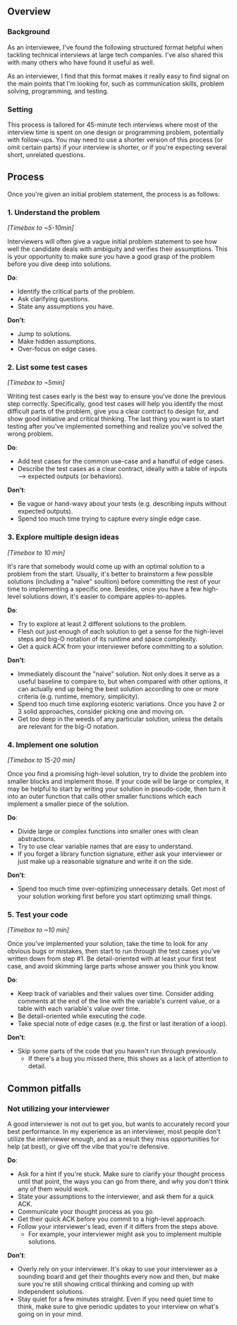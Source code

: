## Overview
### Background
As an interviewee, I've found the following structured format helpful when tackling technical interviews at large tech companies. I've also shared this with many others who have found it useful as well.

As an interviewer, I find that this format makes it really easy to find signal on the main points that I'm looking for, such as communication skills, problem solving, programming, and testing.

### Setting
This process is tailored for 45-minute tech interviews where most of the interview time is spent on one design or programming problem, potentially with follow-ups. You may need to use a shorter version of this process (or omit certain parts) if your interview is shorter, or if you're expecting several short, unrelated questions.

## Process
Once you're given an initial problem statement, the process is as follows:

### 1. Understand the problem
*[Timebox to ~5-10min]*

Interviewers will often give a vague initial problem statement to see how well the candidate deals with ambiguity and verifies their assumptions. This is your opportunity to make sure you have a good grasp of the problem before you dive deep into solutions.

**Do**:
- Identify the critical parts of the problem.
- Ask clarifying questions.
- State any assumptions you have.

**Don't**:
- Jump to solutions.
- Make hidden assumptions.
- Over-focus on edge cases.

### 2. List some test cases
*[Timebox to ~5min]*

Writing test cases early is the best way to ensure you've done the previous step correctly. Specifically, good test cases will help you identify the most difficult parts of the problem, give you a clear contract to design for, and show good initiative and critical thinking. The last thing you want is to start testing after you've implemented something and realize you've solved the wrong problem.

**Do**:
- Add test cases for the common use-case and a handful of edge cases.
- Describe the test cases as a clear contract, ideally with a table of inputs --> expected outputs (or behaviors).

**Don't**:
- Be vague or hand-wavy about your tests (e.g. describing inputs without expected outputs).
- Spend too much time trying to capture every single edge case.

### 3. Explore multiple design ideas
*[Timebox to 10 min]*

It's rare that somebody would come up with an optimal solution to a problem from the start. Usually, it's better to brainstorm a few possible solutions (including a "naive" soultion) before committing the rest of your time to implementing a specific one. Besides, once you have a few high-level solutions down, it's easier to compare apples-to-apples.

**Do**:
- Try to explore at least 2 different solutions to the problem.
- Flesh out just enough of each solution to get a sense for the high-level steps and big-O notation of its runtime and space complexity.
- Get a quick ACK from your interviewer before committing to a solution.

**Don't**:
- Immediately discount the "naive" solution. Not only does it serve as a useful baseline to compare to, but when compared with other options, it can actually end up being the best solution according to one or more criteria (e.g. runtime, memory, simplicity).
- Spend too much time exploring esoteric variations. Once you have 2 or 3 solid approaches, consider picking one and moving on.
- Get too deep in the weeds of any particular solution, unless the details are relevant for the big-O notation.

### 4. Implement one solution
*[Timebox to 15-20 min]*

Once you find a promising high-level solution, try to divide the problem into smaller blocks and implement those. If your code will be large or complex, it may be helpful to start by writing your solution in pseudo-code, then turn it into an outer function that calls other smaller functions which each implement a smaller piece of the solution.

**Do**:
- Divide large or complex functions into smaller ones with clean abstractions.
- Try to use clear variable names that are easy to understand.
- If you forget a library function signature, either ask your interviewer or just make up a reasonable signature and write it on the side.

**Don't**:
- Spend too much time over-optimizing unnecessary details. Get most of your solution working first before you start optimizing small things.

### 5. Test your code
*[Timebox to ~10 min]*

Once you've implemented your solution, take the time to look for any obvious bugs or mistakes, then start to run through the test cases you've written down from step #1. Be detail-oriented with at least your first test case, and avoid skimming large parts whose answer you think you know.

**Do**:
- Keep track of variables and their values over time. Consider adding comments at the end of the line with the variable's current value, or a table with each variable's value over time.
- Be detail-oriented while executing the code.
- Take special note of edge cases (e.g. the first or last iteration of a loop).

**Don't**:
- Skip some parts of the code that you haven't run through previously.
  - If there's a bug you missed there, this shows as a lack of attention to detail.

## Common pitfalls
### Not utilizing your interviewer
A good interviewer is not out to get you, but wants to accurately record your best performance. In my experience as an interviewer, most people don't utilize the interviewer enough, and as a result they miss opportunities for help (at best), or give off the vibe that you're defensive.

**Do**:
- Ask for a hint if you're stuck. Make sure to clarify your thought process until that point, the ways you can go from there, and why you don't think any of them would work.
- State your assumptions to the interviewer, and ask them for a quick ACK.
- Communicate your thought process as you go.
- Get their quick ACK before you commit to a high-level approach.
- Follow your interviewer's lead, even if it differs from the steps above.
  - For example, your interviewer might ask you to implement multiple solutions.

**Don't**:
- Overly rely on your interviewer. It's okay to use your interviewer as a sounding board and get their thoughts every now and then, but make sure you're still showing critical thinking and coming up with independent solutions.
- Stay quiet for a few minutes straight. Even if you need quiet time to think, make sure to give periodic updates to your interview on what's going on in your mind.
